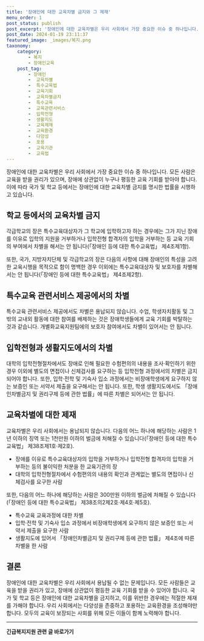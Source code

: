 ```yaml
---
title: '장애인에 대한 교육차별 금지와 그 제재'
menu_order: 1
post_status: publish
post_excerpt: '장애인에 대한 교육차별은 우리 사회에서 가장 중요한 이슈 중 하나입니다. 모든 사람은 교육을 받을 권리가 있으며, 장애에 상관없이 누구나 평등한 교육 기회를 받아야 합니다. 이에 따라 국가 및 학교 등에서는 장애인에 대한 교육차별 금지를 명시한 법률을 시행하고 있습니다.'
post_date: 2024-01-19 23:11:37
featured_image: _images/복지.png
taxonomy:
    category:
        - 복지
        - 장애인교육
    post_tag:
        - 장애인
        -  교육차별
        -  특수교육법
        -  교육기회
        -  교육차별금지
        -  특수교육
        -  교육관련서비스
        -  입학전형
        -  생활지도
        -  교육제재
        -  교육환경
        -  다양성
        -  포용
        -  교육기관
        -  교육법
---
```



장애인에 대한 교육차별은 우리 사회에서 가장 중요한 이슈 중 하나입니다. 모든 사람은 교육을 받을 권리가 있으며, 장애에 상관없이 누구나 평등한 교육 기회를 받아야 합니다. 이에 따라 국가 및 학교 등에서는 장애인에 대한 교육차별 금지를 명시한 법률을 시행하고 있습니다.

## 학교 등에서의 교육차별 금지

각급학교의 장은 특수교육대상자가 그 학교에 입학하고자 하는 경우에는 그가 지닌 장애를 이유로 입학의 지원을 거부하거나 입학전형 합격자의 입학을 거부하는 등 교육 기회의 부여에서 차별을 해서는 안 됩니다(「장애인 등에 대한 특수교육법」 제4조제1항).

또한, 국가, 지방자치단체 및 각급학교의 장은 다음의 사항에 대해 장애인의 특성을 고려한 교육시행을 목적으로 함이 명백한 경우 이외에는 특수교육대상자 및 보호자를 차별해서는 안 됩니다(「장애인 등에 대한 특수교육법」 제4조제2항).

## 특수교육 관련서비스 제공에서의 차별

특수교육 관련서비스 제공에서도 차별은 용납되지 않습니다. 수업, 학생자치활동 및 그 밖의 교내외 활동에 대한 참여를 배제하는 것은 장애학생들에게 교육 기회를 박탈하는 것과 같습니다. 개별화교육지원팀에의 보호자 참여에서도 차별이 있어서는 안 됩니다.

## 입학전형과 생활지도에서의 차별

대학의 입학전형절차에서도 장애로 인해 필요한 수험편의의 내용을 조사·확인하기 위한 경우 이외에 별도의 면접이나 신체검사를 요구하는 등 입학전형 과정에서의 차별은 금지되어야 합니다. 또한, 입학·전학 및 기숙사 입소 과정에서는 비장애학생에게 요구하지 않는 보증인 또는 서약서 제출을 요구해서는 안 됩니다. 또한, 학생 생활지도에서도 「장애인차별금지 및 권리구제 등에 관한 법률」에 따른 차별은 되어서는 안 됩니다.

## 교육차별에 대한 제재

교육차별은 우리 사회에서는 용납되지 않습니다. 다음의 어느 하나에 해당하는 사람은 1년 이하의 징역 또는 1천만원 이하의 벌금에 처해질 수 있습니다(「장애인 등에 대한 특수교육법」 제38조제1호·제2호).
- 장애를 이유로 특수교육대상자의 입학을 거부하거나 입학전형 합격자의 입학을 거부하는 등의 불이익한 처분을 한 교육기관의 장
- 대학의 입학전형절차에서 수험편의의 내용의 확인과 관계없는 별도의 면접이나 신체검사를 요구한 사람

또한, 다음의 어느 하나에 해당하는 사람은 300만원 이하의 벌금에 처해질 수 있습니다(「장애인 등에 대한 특수교육법」 제38조의2제2호·제4호·제5호).
- 특수교육 교육과정에 대한 차별
- 입학·전학 및 기숙사 입소 과정에서 비장애학생에게 요구하지 않은 보증인 또는 서약서 제출을 요구한 사람
- 생활지도에 있어서 「장애인차별금지 및 권리구제 등에 관한 법률」 제4조에 따른 차별을 한 사람

## 결론

장애인에 대한 교육차별은 우리 사회에서 용납될 수 없는 문제입니다. 모든 사람들은 교육을 받을 권리가 있고, 장애에 상관없이 평등한 교육 기회를 받을 수 있어야 합니다. 국가 및 학교 등은 장애인에 대한 교육차별을 금지하고, 이를 위반한 경우에는 적절한 제재를 가해야 합니다. 우리 사회에서는 다양성을 존중하고 포용하는 교육환경을 조성해야만 합니다. 모두의 교육이 보장되는 사회를 위해 모든 이들이 함께 노력해야 합니다.
<!-- wp:separator -->
<hr class="wp-block-separator has-alpha-channel-opacity"/>
<!-- /wp:separator -->

<!-- wp:group {"backgroundColor":"base","layout":{"type":"constrained"}} -->
<div class="wp-block-group has-base-background-color has-background"><!-- wp:paragraph {"align":"center","fontSize":"medium"} -->
<p class="has-text-align-center has-large-font-size"><strong>긴급복지지원 관련 글 바로가기</strong></p>
<!-- /wp:paragraph -->


<!-- wp:latest-posts
{"categories":[{"id":15519,"count":19,"description":"","link":"https://uknowlaw.com/category/%ea%b8%b4%ea%b8%89%eb%b3%b5%ec%a7%80%ec%a7%80%ec%9b%90/","name":"긴급복지지원","slug":"긴급복지지원","taxonomy":"category","parent":0,"meta":[],"_links":{"self":[{"href":"https://uknowlaw.com/wp-json/wp/v2/categories/15519"}],"collection":[{"href":"https://uknowlaw.com/wp-json/wp/v2/categories"}],"about":[{"href":"https://uknowlaw.com/wp-json/wp/v2/taxonomies/category"}],"wp:post_type":[{"href":"https://uknowlaw.com/wp-json/wp/v2/posts?categories=15519"}],"curies":[{"name":"wp","href":"https://api.w.org/{rel}","templated":true}]}}],"postsToShow":100,"excerptLength":28,"postLayout":"grid","columns":2,"featuredImageAlign":"left","featuredImageSizeSlug":"large","fontSize":"small"} /--></div>
<!-- /wp:group -->